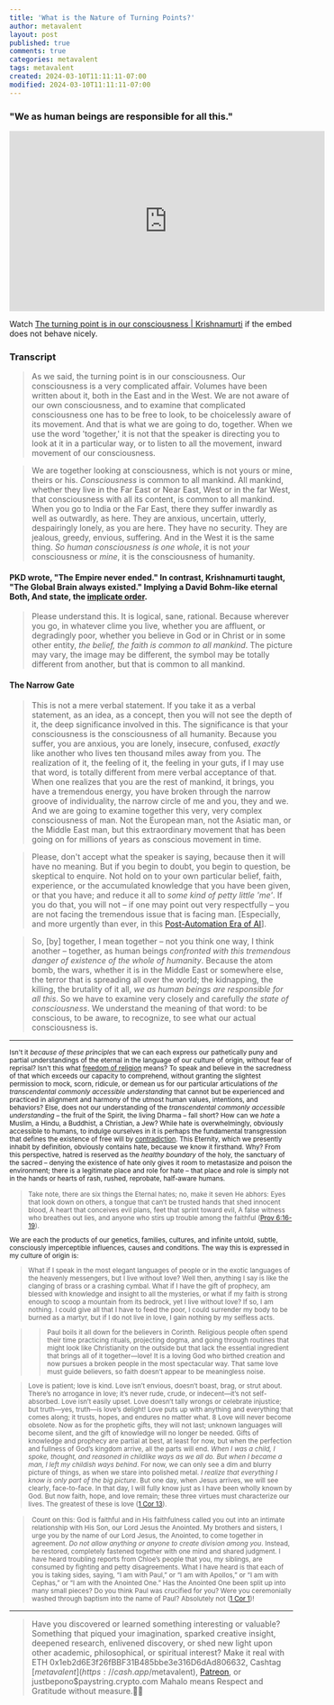 ```yaml
---
title: 'What is the Nature of Turning Points?'
author: metavalent
layout: post
published: true
comments: true
categories: metavalent
tags: metavalent
created: 2024-03-10T11:11:11-07:00
modified: 2024-03-10T11:11:11-07:00
---
```


### "We as human beings are responsible for all this."

<!-- YouTube Player -->
<iframe id="ytplayer" type="text/html" class="center "loading="lazy" width="560" height="320" src="https://www.youtube.com/embed/cOcV8uMbpP4" frameborder="0"></iframe>

Watch [The turning point is in our consciousness \| Krishnamurti](https://youtu.be/JcOcV8uMbpP4k) if the embed does not behave nicely.

### Transcript

> As we said, the turning point is in our consciousness. Our consciousness is a very complicated affair. Volumes have been written about it, both in the East and in the West. We are not aware of our own consciousness, and to examine that complicated consciousness one has to be free to look, to be choicelessly aware of its movement. And that is what we are going to do, together. When we use the word 'together,' it is not that the speaker is directing you to look at it in a particular way, or to listen to all the movement, inward movement of our consciousness.

> We are together looking at consciousness, which is not yours or mine, theirs or his. *Consciousness* is common to all mankind. All mankind, whether they live in the Far East or Near East, West or in the far West, that consciousness with all its content, is common to all mankind. When you go to India or the Far East, there they suffer inwardly as well as outwardly, as here. They are anxious, uncertain, utterly, despairingly lonely, as you are here. They have no security. They are jealous, greedy, envious, suffering. And in the West it is the same thing. *So human consciousness is one whole*, it is not *your* consciousness or *mine*, it is the consciousness of humanity.

#### PKD wrote, "The Empire never ended." In contrast, Krishnamurti taught, "The Global Brain always existed." Implying a David Bohm-like eternal Both, And state, the [implicate order](https://metavalent.com/metavalent/2024/03/10/08-08-08-Immense-Inner-Security.html).

> Please understand this. It is logical, sane, rational. Because wherever you go, in whatever clime you live, whether you are affluent, or degradingly poor, whether you believe in God or in Christ or in some other entity, *the belief, the faith is common to all mankind*. The picture may vary, the image may be different, the symbol may be totally different from another, but that is common to all mankind.

#### The Narrow Gate

> This is not a mere verbal statement. If you take it as a verbal statement, as an idea, as a concept, then you will not see the depth of it, the deep significance involved in this. The significance is that your consciousness is the consciousness of all humanity. Because you suffer, you are anxious, you are lonely, insecure, confused, *exactly* like another who lives ten thousand miles away from you. The realization of it, the feeling of it, the feeling in your guts, if I may use that word, is totally different from mere verbal acceptance of that. When one realizes that you are the rest of mankind, it brings, you have a tremendous energy, you have broken through the narrow groove of individuality, the narrow circle of me and you, they and we. And we are going to examine together this very, very complex consciousness of man. Not the European man, not the Asiatic man, or the Middle East man, but this extraordinary movement that has been going on for millions of years as conscious movement in time.

> Please, don't accept what the speaker is saying, because then it will have no meaning. But if you begin to doubt, you begin to question, be skeptical to enquire. Not hold on to your own particular belief, faith, experience, or the accumulated knowledge that you have been given, or that you have; and reduce it all to *some kind of petty little 'me'*. If you do that, you will not &ndash; if one may point out very respectfully &ndash; you are not facing the tremendous issue that is facing man. \[Especially, and more urgently than ever, in this [Post-Automation Era of AI](https://metavalent.com/metavalent/2024/03/10/08-08-08-Immense-Inner-Security.html)\].

> So, \[by\] together, I mean together &ndash; not you think one way, I think another &ndash; together, as human beings *confronted with this tremendous danger of existence of the whole of humanity*. Because the atom bomb, the wars, whether it is in the Middle East or somewhere else, the terror that is spreading all over the world; the kidnapping, the killing, the brutality of it all, *we as human beings are responsible for all this*. So we have to examine very closely and carefully *the state of consciousness*. We understand the meaning of that word: to be conscious, to be aware, to recognize, to see what our actual consciousness is.

---
<small>Isn't it *because of these principles* that we can each express our pathetically puny and partial understandings of the eternal in the language of our culture of origin, without fear of reprisal? Isn't this what [freedom of religion](https://www.law.cornell.edu/constitution/first_amendment) means? To speak and believe in the sacredness of that which exceeds our capacity to comprehend, without granting the slightest permission to mock, scorn, ridicule, or demean us for our particular articulations of *the transcendental commonly accessible understanding* that cannot but be experienced and practiced in alignment and harmony of the utmost human values, intentions, and behaviors? Else, does not our understanding of the *transcendental commonly accessible understanding* &ndash; the fruit of the Spirit, the living Dharma &ndash; fall short? How can we <em>hate</em> a Muslim, a Hindu, a Buddhist, a Christian, a Jew? While hate is overwhelmingly, obviously accessible to humans, to indulge ourselves in it is perhaps the fundamental transgression that defines the existence of free will by [contradiction](https://brilliant.org/wiki/contradiction/). This Eternity, which we presently inhabit by definition, obviously contains hate, because we know it firsthand. Why? From this perspective, hatred is reserved as the *healthy boundary* of the holy, the sanctuary of the sacred &ndash; denying the existence of hate only gives it room to metastasize and poison the environment; there is a legitimate place and role for hate &ndash; that place and role is simply not in the hands or hearts of rash, rushed, reprobate, half-aware humans.

> Take note, there are six things the Eternal hates; no, make it seven He abhors: Eyes that look down on others, a tongue that can’t be trusted hands that shed innocent blood, A heart that conceives evil plans, feet that sprint toward evil, A false witness who breathes out lies, and anyone who stirs up trouble among the faithful \([Prov 6:16-19](https://www.biblegateway.com/passage/?search=Proverbs%206%3A16-19&version=VOICE)\).

We are each the products of our genetics, families, cultures, and infinite untold, subtle, consciously imperceptible influences, causes and conditions. The way this is expressed in my culture of origin is:

> What if I speak in the most elegant languages of people or in the exotic languages of the heavenly messengers, but I live without love? Well then, anything I say is like the clanging of brass or a crashing cymbal. What if I have the gift of prophecy, am blessed with knowledge and insight to all the mysteries, or what if my faith is strong enough to scoop a mountain from its bedrock, yet I live without love? If so, I am nothing. I could give all that I have to feed the poor, I could surrender my body to be burned as a martyr, but if I do not live in love, I gain nothing by my selfless acts.

>> Paul boils it all down for the believers in Corinth. Religious people often spend their time practicing rituals, projecting dogma, and going through routines that might look like Christianity on the outside but that lack the essential ingredient that brings all of it together—love! It is a loving God who birthed creation and now pursues a broken people in the most spectacular way. That same love must guide believers, so faith doesn’t appear to be meaningless noise.

> Love is patient; love is kind. Love isn’t envious, doesn’t boast, brag, or strut about. There’s no arrogance in love; it’s never rude, crude, or indecent—it’s not self-absorbed. Love isn’t easily upset. Love doesn’t tally wrongs or celebrate injustice; but truth—yes, truth—is love’s delight! Love puts up with anything and everything that comes along; it trusts, hopes, and endures no matter what. 8 Love will never become obsolete. Now as for the prophetic gifts, they will not last; unknown languages will become silent, and the gift of knowledge will no longer be needed. Gifts of knowledge and prophecy are partial at best, at least for now, but when the perfection and fullness of God’s kingdom arrive, all the parts will end. *When I was a child, I spoke, thought, and reasoned in childlike ways as we all do. But when I became a man, I left my childish ways behind*. For now, we can only see a dim and blurry picture of things, as when we stare into polished metal. *I realize that everything I know is only part of the big picture*. But one day, when Jesus arrives, we will see clearly, face-to-face. In that day, I will fully know just as I have been wholly known by God. But now faith, hope, and love remain; these three virtues must characterize our lives. The greatest of these is love \([1 Cor 13](https://www.biblegateway.com/passage/?search=1%20Corinthians%2013&version=VOICE)\).

> Count on this: God is faithful and in His faithfulness called you out into an intimate relationship with His Son, our Lord Jesus the Anointed. My brothers and sisters, I urge you by the name of our Lord Jesus, the Anointed, to come together in agreement. *Do not allow anything or anyone to create division among you*. Instead, be restored, completely fastened together with one mind and shared judgment. I have heard troubling reports from Chloe’s people that you, my siblings, are consumed by fighting and petty disagreements. What I have heard is that each of you is taking sides, saying, “I am with Paul,” or “I am with Apollos,” or “I am with Cephas,” or “I am with the Anointed One.” Has the Anointed One been split up into many small pieces? Do you think Paul was crucified for you? Were you ceremonially washed through baptism into the name of Paul? Absolutely not \([1 Cor 1](https://www.biblegateway.com/passage/?search=1%20Corinthians%201&version=VOICE)\)!</small>

---
> Have you discovered or learned something interesting or valuable? Something that piqued your imagination, sparked creative insight, deepened research, enlivened discovery, or shed new light upon other academic, philosophical, or spiritual interest? Make it real with ETH 0x1eb2d6E3f26fBBF31B485bbe3e316D6dAd806632, Cashtag [$metavalent](https://cash.app/$metavalent), [Patreon](https://patreon.com/metavalent), or justbepono$paystring.crypto.com Mahalo means Respect and Gratitude without measure.🙏🏼

